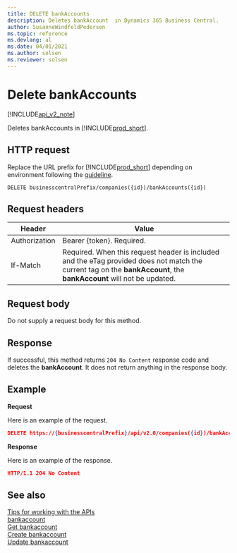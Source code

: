 ```yaml
---
title: DELETE bankAccounts  
description: Deletes bankAccount  in Dynamics 365 Business Central.
author: SusanneWindfeldPedersen
ms.topic: reference
ms.devlang: al
ms.date: 04/01/2021
ms.author: solsen
ms.reviewer: solsen
---
```


# Delete bankAccounts

[!INCLUDE[api_v2_note](../../../includes/api_v2_note.md)]

Deletes bankAccounts in [!INCLUDE[prod_short](../../../includes/prod_short.md)].

## HTTP request
Replace the URL prefix for [!INCLUDE[prod_short](../../../includes/prod_short.md)] depending on environment following the [guideline](../../v2.0/endpoints-apis-for-dynamics.md).
```
DELETE businesscentralPrefix/companies({id})/bankAccounts({id})
```

## Request headers

|Header|Value|
|------|-----|
|Authorization  |Bearer {token}. Required. |
|If-Match       |Required. When this request header is included and the eTag provided does not match the current tag on the **bankAccount**, the **bankAccount** will not be updated. |


## Request body
Do not supply a request body for this method.

## Response
If successful, this method returns ```204 No Content``` response code and deletes the **bankAccount**. It does not return anything in the response body.

## Example

**Request**

Here is an example of the request.

```json
DELETE https://{businesscentralPrefix}/api/v2.0/companies({id})/bankAccounts({id})
```

**Response** 

Here is an example of the response. 

```json
HTTP/1.1 204 No Content
```



## See also
[Tips for working with the APIs](../../../developer/devenv-connect-apps-tips.md)    
[bankaccount](../resources/dynamics_bankaccount.md)    
[Get bankaccount](dynamics_bankaccount_Get.md)    
[Create bankaccount](dynamics_bankaccount_Create.md)    
[Update bankaccount](dynamics_bankaccount_Update.md)    

